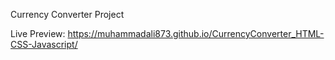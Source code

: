 Currency Converter Project

Live Preview: https://muhammadali873.github.io/CurrencyConverter_HTML-CSS-Javascript/
